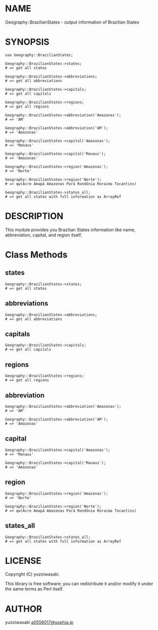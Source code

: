 # NAME

Geography::BrazilianStates - output information of Brazilian States

# SYNOPSIS

    use Geography::BrazilianStates;

    Geography::BrazilianStates->states;
    # => get all states

    Geography::BrazilianStates->abbreviations;
    # => get all abbreviations

    Geography::BrazilianStates->capitals;
    # => get all capitals

    Geography::BrazilianStates->regions;
    # => get all regions

    Geography::BrazilianStates->abbreviation('Amazonas');
    # => 'AM'

    Geography::BrazilianStates->abbreviation('AM');
    # => 'Amazonas'

    Geography::BrazilianStates->capital('Amazonas');
    # => 'Manaus'

    Geography::BrazilianStates->capital('Manaus');
    # => 'Amazonas'

    Geography::BrazilianStates->region('Amazonas');
    # => 'Norte'

    Geography::BrazilianStates->region('Norte');
    # => qw(Acre Amapá Amazonas Pará Rondônia Roraima Tocantins)
    
    Geography::BrazilianStates->states_all;
    # => get all states with full information as ArrayRef

# DESCRIPTION

This module provides you Brazilian States information like name, abbreviation, capital, and region itself.

# Class Methods

## states

    Geography::BrazilianStates->states;
    # => get all states

## abbreviations

    Geography::BrazilianStates->abbreviations;
    # => get all abbreviations

## capitals

    Geography::BrazilianStates->capitals;
    # => get all capitals

## regions

    Geography::BrazilianStates->regions;
    # => get all regions

## abbreviation

    Geography::BrazilianStates->abbreviation('Amazonas');
    # => 'AM'

    Geography::BrazilianStates->abbreviation('AM');
    # => 'Amazonas'

## capital

    Geography::BrazilianStates->capital('Amazonas');
    # => 'Manaus'

    Geography::BrazilianStates->capital('Manaus');
    # => 'Amazonas'

## region

    Geography::BrazilianStates->region('Amazonas');
    # => 'Norte'

    Geography::BrazilianStates->region('Norte');
    # => qw(Acre Amapá Amazonas Pará Rondônia Roraima Tocantins)

## states\_all

    Geography::BrazilianStates->states_all;
    # => get all states with full information as ArrayRef

# LICENSE

Copyright (C) yuzoiwasaki.

This library is free software; you can redistribute it and/or modify
it under the same terms as Perl itself.

# AUTHOR

yuzoiwasaki <a0556017@sophia.jp>
